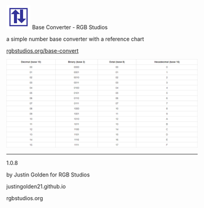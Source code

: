<img src="logo.svg" width="64px">
Base Converter - RGB Studios

a simple number base converter with a reference chart

<a href="http://rgbstudios.org/base-convert">rgbstudios.org/base-convert</a>

<img src="chart.png">

<hr>

1.0.8

by Justin Golden for RGB Studios

justingolden21.github.io

rgbstudios.org

